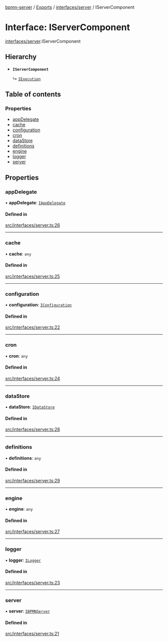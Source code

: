 [bpmn-server](../README.md) / [Exports](../modules.md) / [interfaces/server](../modules/interfaces_server.md) / IServerComponent

# Interface: IServerComponent

[interfaces/server](../modules/interfaces_server.md).IServerComponent

## Hierarchy

- **`IServerComponent`**

  ↳ [`IExecution`](interfaces_engine.IExecution.md)

## Table of contents

### Properties

- [appDelegate](interfaces_server.IServerComponent.md#appdelegate)
- [cache](interfaces_server.IServerComponent.md#cache)
- [configuration](interfaces_server.IServerComponent.md#configuration)
- [cron](interfaces_server.IServerComponent.md#cron)
- [dataStore](interfaces_server.IServerComponent.md#datastore)
- [definitions](interfaces_server.IServerComponent.md#definitions)
- [engine](interfaces_server.IServerComponent.md#engine)
- [logger](interfaces_server.IServerComponent.md#logger)
- [server](interfaces_server.IServerComponent.md#server)

## Properties

### appDelegate

• **appDelegate**: [`IAppDelegate`](interfaces_common.IAppDelegate.md)

#### Defined in

[src/interfaces/server.ts:26](https://github.com/linonetwo/bpmn-server/blob/02da6f2/src/interfaces/server.ts#L26)

___

### cache

• **cache**: `any`

#### Defined in

[src/interfaces/server.ts:25](https://github.com/linonetwo/bpmn-server/blob/02da6f2/src/interfaces/server.ts#L25)

___

### configuration

• **configuration**: [`IConfiguration`](interfaces_common.IConfiguration.md)

#### Defined in

[src/interfaces/server.ts:22](https://github.com/linonetwo/bpmn-server/blob/02da6f2/src/interfaces/server.ts#L22)

___

### cron

• **cron**: `any`

#### Defined in

[src/interfaces/server.ts:24](https://github.com/linonetwo/bpmn-server/blob/02da6f2/src/interfaces/server.ts#L24)

___

### dataStore

• **dataStore**: [`IDataStore`](interfaces_datastore.IDataStore.md)

#### Defined in

[src/interfaces/server.ts:28](https://github.com/linonetwo/bpmn-server/blob/02da6f2/src/interfaces/server.ts#L28)

___

### definitions

• **definitions**: `any`

#### Defined in

[src/interfaces/server.ts:29](https://github.com/linonetwo/bpmn-server/blob/02da6f2/src/interfaces/server.ts#L29)

___

### engine

• **engine**: `any`

#### Defined in

[src/interfaces/server.ts:27](https://github.com/linonetwo/bpmn-server/blob/02da6f2/src/interfaces/server.ts#L27)

___

### logger

• **logger**: [`ILogger`](interfaces_common.ILogger.md)

#### Defined in

[src/interfaces/server.ts:23](https://github.com/linonetwo/bpmn-server/blob/02da6f2/src/interfaces/server.ts#L23)

___

### server

• **server**: [`IBPMNServer`](interfaces_server.IBPMNServer.md)

#### Defined in

[src/interfaces/server.ts:21](https://github.com/linonetwo/bpmn-server/blob/02da6f2/src/interfaces/server.ts#L21)
